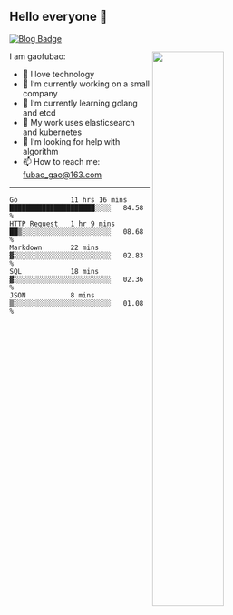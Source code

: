 ## Hello everyone 👋

[![Blog Badge](https://img.shields.io/badge/blog-60k+%20pageview-brightgreen)](https://www.jianshu.com/u/d777ec56a358)

<img align="right" width="50%" src="https://github-readme-stats.vercel.app/api?username=gaofubao&theme=onedark">

I am gaofubao:

- 🔭 I love technology
- 🌱 I’m currently working on a small company
- 👯 I’m currently learning golang and etcd
- 💬 My work uses elasticsearch and kubernetes
- 🤔 I’m looking for help with algorithm
- 📫 How to reach me: fubao_gao@163.com

---


<!--START_SECTION:waka-->
```text
Go             11 hrs 16 mins  █████████████████████░░░░   84.58 % 
HTTP Request   1 hr 9 mins     ██▒░░░░░░░░░░░░░░░░░░░░░░   08.68 % 
Markdown       22 mins         ▓░░░░░░░░░░░░░░░░░░░░░░░░   02.83 % 
SQL            18 mins         ▓░░░░░░░░░░░░░░░░░░░░░░░░   02.36 % 
JSON           8 mins          ▒░░░░░░░░░░░░░░░░░░░░░░░░   01.08 % 
```
<!--END_SECTION:waka-->
